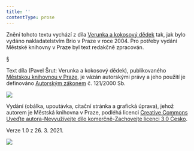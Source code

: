 ```yaml
---
title: ''
contentType: prose
---
```


Znění tohoto textu vychází z díla [Verunka a kokosový dědek](https://search.mlp.cz/cz/titul/verunka-a-kokosovy-dedek/2408856/#book-content) tak, jak bylo vydáno nakladatelstvím Brio v Praze v roce 2004. Pro potřeby vydání Městské knihovny v Praze byl text redakčně zpracován.

§

Text díla (Pavel Šrut: Verunka a kokosový dědek), publikovaného [Městskou knihovnou v Praze](https://www.mlp.cz/cz/), je vázán autorskými právy a jeho použití je definováno [Autorským zákonem](https://www.mkcr.cz/predpisy-zakonu-709.html) č. 121/2000 Sb.

![](../Images/image001.jpg)

Vydání (obálka, upoutávka, citační stránka a grafická úprava), jehož autorem je Městská knihovna v Praze, podléhá licenci [Creative Commons Uveďte autora-Nevyužívejte dílo komerčně-Zachovejte licenci 3.0 Česko](https://creativecommons.org/licenses/by-nc-sa/3.0/cz/).

  

Verze 1.0 z 26. 3. 2021.

![](../Images/image002.jpg)
